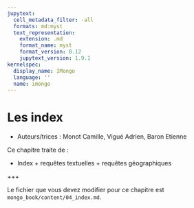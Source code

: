 ```yaml
---
jupytext:
  cell_metadata_filter: -all
  formats: md:myst
  text_representation:
    extension: .md
    format_name: myst
    format_version: 0.12
    jupytext_version: 1.9.1
kernelspec:
  display_name: IMongo
  language: ''
  name: imongo
---
```


# Les index

* Auteurs/trices : Monot Camille, Vigué Adrien, Baron Etienne

Ce chapitre traite de :
* Index + requêtes textuelles + requêtes géographiques

+++

Le fichier que vous devez modifier pour ce chapitre est `mongo_book/content/04_index.md`.
